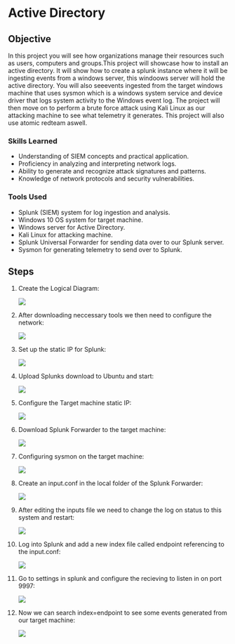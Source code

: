 # Active Directory

## Objective
In this project you will see how organizations manage their resources such as
users, computers and groups.This project will showcase how to install an active 
directory. It will show how to create a splunk instance where it will be 
ingesting events from a windows server, this windoows server will hold the active 
directory. You will also seeevents ingested from the target windows machine that
uses sysmon which is a windows system service and device driver that logs system 
activity to the Windows event log. The project will then move on to perform a
brute force attack using Kali Linux as our attacking machine to see what telemetry 
it generates. This project will also use atomic redteam aswell.



### Skills Learned

- Understanding of SIEM concepts and practical application.
- Proficiency in analyzing and interpreting network logs.
- Ability to generate and recognize attack signatures and patterns.
- Knowledge of network protocols and security vulnerabilities.


### Tools Used

- Splunk (SIEM) system for log ingestion and analysis.
- Windows 10 OS system for target machine.
- Windows server for Active Directory.
- Kali Linux for attacking machine.
- Splunk Universal Forwarder for sending data over to our Splunk server.
- Sysmon for generating telemetry to send over to Splunk.
  
## Steps
1. Create the Logical Diagram:

      <a href="https://github.com/FrancisDunne/Active_Directory/blob/main/Diagram.pdf" download>
       <img src="https://img.shields.io/badge/-Logical%20Diagram-0000FF?style=for-the-badge" />
      </a>


2. After downloading neccessary tools we then need to configure the network:

   <a href="https://github.com/FrancisDunne/Active_Directory/blob/main/Nat%20Network%20setup.png">
      <img src="https://img.shields.io/badge/-NAT%20Network%20Setup-0000FF?style=for-the-badge" />
    </a>


3. Set up the static IP for Splunk:

      <a href="https://github.com/FrancisDunne/Active_Directory/blob/main/Static%20IP%20for%20Splunk.png">
          <img src="https://img.shields.io/badge/-Static%20IP%20for%20Splunk%20Server-0000FF?style=for-the-badge" />
      </a>


4. Upload Splunks download to Ubuntu and start:

      <a href="https://github.com/FrancisDunne/Active_Directory/blob/main/Upload%20Splunk%20to%20Ubuntu%20server.png">
        <img src="https://img.shields.io/badge/-Upload%20Splunk%20to%20Ubuntu%20server-0000FF?style=for-the-badge" />
      </a>



5. Configure the Target machine static IP:

      <a href="https://github.com/FrancisDunne/Active_Directory/blob/main/Configure%20Target%20machines%20static%20IP.png">
          <img src="https://img.shields.io/badge/-Target%20Machine%20static%20IP-0000FF?style=for-the-badge" />
      </a>


6. Download Splunk Forwarder to the target machine:

      <a href="https://github.com/FrancisDunne/Active_Directory/blob/main/Download%20the%20splunk%20forwarder%20on%20target%20machine.png">
        <img src="https://img.shields.io/badge/-Downloaded%20Splunk%20Forwarder-0000FF?style=for-the-badge" />
      </a>


7. Configuring sysmon on the target machine:

      <a href="https://github.com/FrancisDunne/Active_Directory/blob/main/Sysmon%20Download.png">
        <img src="https://img.shields.io/badge/-Sysmon%20Download-0000FF?style=for-the-badge" />
      </a>


8. Create an input.conf in the local folder of the Splunk Forwarder:

      <a href="https://github.com/FrancisDunne/Active_Directory/blob/main/Edit%20the%20input%20file.png">
        <img src="https://img.shields.io/badge/-Edit%20the%20input%20file-0000FF?style=for-the-badge" />
      </a>


9. After editing the inputs file we need to change the log on status to this system and restart:

      <a href="https://github.com/FrancisDunne/Active_Directory/blob/main/Change%20log%20on%20from%20This%20account%20to%20Local%20system%20account.png">
        <img src="https://img.shields.io/badge/-Change%20log%20on%20from%20This%20account%20to%20Local%20system%20account-0000FF?style=for-the-badge" />
      </a>


10. Log into Splunk and add a new index file called endpoint referencing to the input.conf:

      <a href="https://github.com/FrancisDunne/Active_Directory/blob/main/Create%20endpoint%20in%20indexes.png">
        <img src="https://img.shields.io/badge/-Create%20endpoint%20in%20indexes-0000FF?style=for-the-badge" />
      </a>


11. Go to settings in splunk and configure the recieving to listen in on port 9997:

      <a href="https://github.com/FrancisDunne/Active_Directory/blob/main/Configure%20recieving%20to%20port%209997.png">
        <img src="https://img.shields.io/badge/-Configure%20receiving%20to%20port%209997-0000FF?style=for-the-badge" />
      </a>


12. Now we can search index=endpoint to see some events generated from our target machine:

      <a href="https://github.com/FrancisDunne/Active_Directory/blob/main/Search%20index%3Dendpoint%20in%20the%20search%20bar%20in%20splunk.png">
        <img src="https://img.shields.io/badge/-Search%20index%3Dendpoint%20in%20the%20search%20bar%20in%20Splunk-0000FF?style=for-the-badge" />
      </a>











